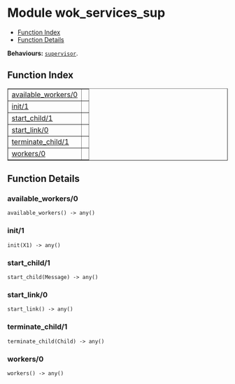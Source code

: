 

# Module wok_services_sup #
* [Function Index](#index)
* [Function Details](#functions)

__Behaviours:__ [`supervisor`](supervisor.md).
<a name="index"></a>

## Function Index ##


<table width="100%" border="1" cellspacing="0" cellpadding="2" summary="function index"><tr><td valign="top"><a href="#available_workers-0">available_workers/0</a></td><td></td></tr><tr><td valign="top"><a href="#init-1">init/1</a></td><td></td></tr><tr><td valign="top"><a href="#start_child-1">start_child/1</a></td><td></td></tr><tr><td valign="top"><a href="#start_link-0">start_link/0</a></td><td></td></tr><tr><td valign="top"><a href="#terminate_child-1">terminate_child/1</a></td><td></td></tr><tr><td valign="top"><a href="#workers-0">workers/0</a></td><td></td></tr></table>


<a name="functions"></a>

## Function Details ##

<a name="available_workers-0"></a>

### available_workers/0 ###

`available_workers() -> any()`


<a name="init-1"></a>

### init/1 ###

`init(X1) -> any()`


<a name="start_child-1"></a>

### start_child/1 ###

`start_child(Message) -> any()`


<a name="start_link-0"></a>

### start_link/0 ###

`start_link() -> any()`


<a name="terminate_child-1"></a>

### terminate_child/1 ###

`terminate_child(Child) -> any()`


<a name="workers-0"></a>

### workers/0 ###

`workers() -> any()`


